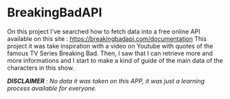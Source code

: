 # BreakingBadAPI

On this project I've searched how to fetch data into a free online API available on this site : https://breakingbadapi.com/documentation
This project it was take inspiration with a video on Youtube with quotes of the famous TV Series Breaking Bad. Then, I saw that I can retrieve more and more informations and I start to make a kind of guide of the main data of the characters in this show. 

_**DISCLAIMER** : No data it was taken on this APP, it was just a learning process available for everyone._
